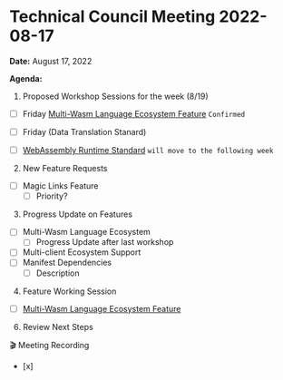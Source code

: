 Technical Council Meeting 2022-08-17
===

**Date:** August 17, 2022

**Agenda:**
1. Proposed Workshop Sessions for the week (8/19)
- [ ] Friday [Multi-Wasm Language Ecosystem Feature](https://hackmd.io/bDMxrSckQtGO1xxc4a3Rqg) `Confirmed`
- [ ] Friday (Data Translation Stanard)
- [ ]  [WebAssembly Runtime Standard](https://hackmd.io/hpwh7m7MRoKJLH_fOowYWg) `will move to the following week`


2. New Feature Requests
- [ ] Magic Links Feature
   - [ ] Priority? 
3. Progress Update on Features
- [ ] Multi-Wasm Language Ecosystem
   - [ ] Progress Update after last workshop
- [ ] Multi-client Ecosystem Support
- [ ] Manifest Dependencies
   - [ ]   Description     
4. Feature Working Session
- [ ] [Multi-Wasm Language Ecosystem Feature](https://hackmd.io/bDMxrSckQtGO1xxc4a3Rqg)
6. Review Next Steps 


:clapper: Meeting Recording 
- [x] 
